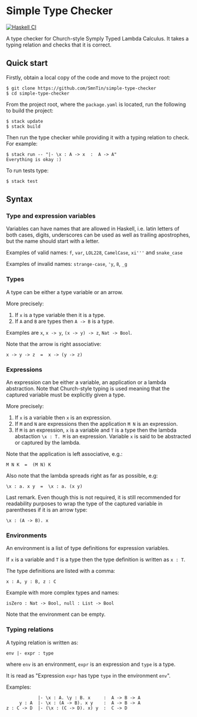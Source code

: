 # Simple Type Checker
[![Haskell CI](https://github.com/SmnTin/simple-type-checker/actions/workflows/haskell.yml/badge.svg)](https://github.com/SmnTin/simple-type-checker/actions/workflows/haskell.yml)

A type checker for Church-style Symply Typed Lambda Calculus. It takes a typing relation and checks that it is correct.

## Quick start

Firstly, obtain a local copy of the code and move to the project root:
```console
$ git clone https://github.com/SmnTin/simple-type-checker
$ cd simple-type-checker
```

From the project root, where the `package.yaml` is located, run the following to build the project:
```console
$ stack update
$ stack build
```

Then run the type checker while providing it with a typing relation to check. For example:
```console
$ stack run -- "|- \x : A -> x  :  A -> A"
Everything is okay :)
```

To run tests type:
```
$ stack test
```

## Syntax

### Type and expression variables

Variables can have names that are allowed in Haskell, i.e. latin letters of both cases, digits, underscores can be used as well as trailing apostrophes, but the name should start with a letter.

Examples of valid names:
`f`, `var`, `LOL228`, `CamelCase`, `xi'''` and `snake_case`

Examples of invalid names:
`strange-case`, `'y`, `8`, `_g`

### Types

A type can be either a type variable or an arrow.

More precisely:

1. If `x` is a type variable then it is a type.
2. If `A` and `B` are types then `A -> B` is a type.

Examples are `x`, `x -> y`, `(x -> y) -> z`, `Nat -> Bool`.

Note that the arrow is right associative:
```
x -> y -> z  =  x -> (y -> z)
```

### Expressions

An expression can be either a variable, an application or a lambda abstraction. Note that Church-style typing is used meaning that the captured variable must be explicitly given a type.

More precisely:

1. If `x` is a variable then `x` is an expression.
2. If `M` and `N` are expressions then the application `M N` is an expression.
3. If `M` is an expression, `x` is a variable and `T` is a type then the lambda abstaction `\x : T. M` is an expression. Variable `x` is said to be abstracted or captured by the lambda.

Note that the application is left associative, e.g.:
```
M N K  =  (M N) K
```

Also note that the lambda spreads right as far as possible, e.g:
```
\x : a. x y  =  \x : a. (x y)
```

Last remark. Even though this is not required, it is still recommended for readability purposes to wrap the type of the captured variable in parentheses if it is an arrow type:
```
\x : (A -> B). x
```

### Environments

An environment is a list of type definitions for expression variables.

If `x` is a variable and `T` is a type then the type definition is written as `x : T`.

The type definitions are listed with a comma:
```
x : A, y : B, z : C
```

Example with more complex types and names:
```
isZero : Nat -> Bool, null : List -> Bool
```

Note that the environment can be empty.

### Typing relations

A typing relation is written as:
```
env |- expr : type
```
where `env` is an environment, `expr` is an expression and `type` is a type.

It is read as "Expression `expr` has type `type` in the environment `env`".

Examples:
```
            |- \x : A. \y : B. x     :  A -> B -> A
     y : A  |- \x : (A -> B). x y    :  A -> B -> A
z : C -> D  |- (\x : (C -> D). x) y  :  C -> D
```